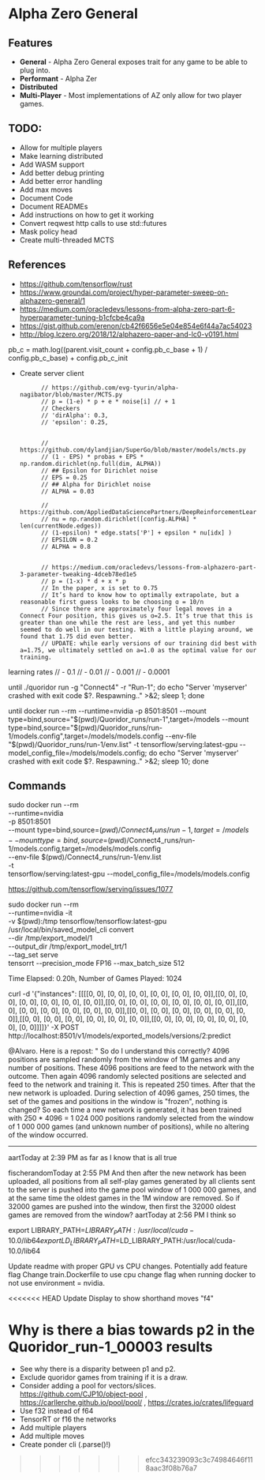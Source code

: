 # Alpha Zero General

## Features
* **General** - Alpha Zero General exposes trait for any game to be able to plug into.
* **Performant** - Alpha Zer
* **Distributed**
* **Multi-Player** - Most implementations of AZ only allow for two player games.

## TODO:
* Allow for multiple players
* Make learning distributed
* Add WASM support
* Add better debug printing
* Add better error handling
* Add max moves
* Document Code
* Document READMEs
* Add instructions on how to get it working
* Convert reqwest http calls to use std::futures
* Mask policy head
* Create multi-threaded MCTS


## References

* https://github.com/tensorflow/rust
* https://www.groundai.com/project/hyper-parameter-sweep-on-alphazero-general/1
* https://medium.com/oracledevs/lessons-from-alpha-zero-part-6-hyperparameter-tuning-b1cfcbe4ca9a
* https://gist.github.com/erenon/cb42f6656e5e04e854e6f44a7ac54023
* http://blog.lczero.org/2018/12/alphazero-paper-and-lc0-v0191.html

pb_c = math.log((parent.visit_count + config.pb_c_base + 1) /
                  config.pb_c_base) + config.pb_c_init


* Create server client
            
            
            // https://github.com/evg-tyurin/alpha-nagibator/blob/master/MCTS.py
            // p = (1-e) * p + e * noise[i] // + 1
            // Checkers
            // 'dirAlpha': 0.3,
            // 'epsilon': 0.25, 


            // https://github.com/dylandjian/SuperGo/blob/master/models/mcts.py
            // (1 - EPS) * probas + EPS * np.random.dirichlet(np.full(dim, ALPHA))
            // ## Epsilon for Dirichlet noise
            // EPS = 0.25
            // ## Alpha for Dirichlet noise
            // ALPHA = 0.03

            // https://github.com/AppliedDataSciencePartners/DeepReinforcementLearning/blob/master/MCTS.py
            // nu = np.random.dirichlet([config.ALPHA] * len(currentNode.edges))
            // (1-epsilon) * edge.stats['P'] + epsilon * nu[idx] )
            // EPSILON = 0.2
            // ALPHA = 0.8


            // https://medium.com/oracledevs/lessons-from-alphazero-part-3-parameter-tweaking-4dceb78ed1e5
            // p = (1-x) * d + x * p
            // In the paper, x is set to 0.75
            // It’s hard to know how to optimally extrapolate, but a reasonable first guess looks to be choosing ɑ = 10/n
            // Since there are approximately four legal moves in a Connect Four position, this gives us ɑ=2.5. It’s true that this is greater than one while the rest are less, and yet this number seemed to do well in our testing. With a little playing around, we found that 1.75 did even better.
            // UPDATE: while early versions of our training did best with a=1.75, we ultimately settled on a=1.0 as the optimal value for our training.

learning rates
// - 0.1
// - 0.01
// - 0.001
// - 0.0001


until ./quoridor run -g "Connect4" -r "Run-1"; do echo "Server 'myserver' crashed with exit code $?.  Respawning.." >&2;     sleep 1; done

until docker run --rm     --runtime=nvidia     -p 8501:8501     --mount type=bind,source="$(pwd)/Quoridor_runs/run-1",target=/models     --mount type=bind,source="$(pwd)/Quoridor_runs/run-1/models.config",target=/models/models.config     --env-file "$(pwd)/Quoridor_runs/run-1/env.list"     -t     tensorflow/serving:latest-gpu --model_config_file=/models/models.config; do echo "Server 'myserver' crashed with exit code $?.  Respawning.." >&2;     sleep 10; done


## Commands

sudo docker run --rm \
    --runtime=nvidia \
    -p 8501:8501 \
    --mount type=bind,source=$(pwd)/Connect4_runs/run-1,target=/models \
    --mount type=bind,source=$(pwd)/Connect4_runs/run-1/models.config,target=/models/models.config \
    --env-file $(pwd)/Connect4_runs/run-1/env.list \
    -t \
    tensorflow/serving:latest-gpu --model_config_file=/models/models.config

https://github.com/tensorflow/serving/issues/1077

sudo docker run --rm \
    --runtime=nvidia -it \
    -v $(pwd):/tmp tensorflow/tensorflow:latest-gpu \
    /usr/local/bin/saved_model_cli convert \
    --dir /tmp/export_model/1 \
    --output_dir /tmp/export_model_trt/1 \
    --tag_set serve \
    tensorrt --precision_mode FP16 --max_batch_size 512

Time Elapsed: 0.20h, Number of Games Played: 1024

curl -d '{"instances": [[[[0, 0], [0, 0], [0, 0], [0, 0], [0, 0], [0, 0]],[[0, 0], [0, 0], [0, 0], [0, 0], [0, 0], [0, 0]],[[0, 0], [0, 0], [0, 0], [0, 0], [0, 0], [0, 0]],[[0, 0], [0, 0], [0, 0], [0, 0], [0, 0], [0, 0]],[[0, 0], [0, 0], [0, 0], [0, 0], [0, 0], [0, 0]],[[0, 0], [0, 0], [0, 0], [0, 0], [0, 0], [0, 0]],[[0, 0], [0, 0], [0, 0], [0, 0], [0, 0], [0, 0]]]]}'     -X POST http://localhost:8501/v1/models/exported_models/versions/2:predict



@Alvaro.  Here is a repost: "
So do I understand this correctly? 4096 positions are sampled randomly from the window of 1M games and any number of positions. These 4096 positions are feed to the network with the outcome. Then again 4096 randomly selected positions are selected and feed to the network and training it. This is repeated 250 times. After that the new network is uploaded.
During selection of 4096 games, 250 times, the set of the games and positions in the window is "frozen", nothing is changed?
So each time a new network is generated, it has been trained with 250 * 4096 = 1 024 000 positions randomly selected from the window of 1 000 000 games (and unknown number of positions), while no altering of the window occurred.


---------------------------
aartToday at 2:39 PM
as far as I know that is all true



fischerandomToday at 2:55 PM
And then after the new network has been uploaded, all positions from all self-play games generated by all clients sent to the server is pushed into the game pool window of 1 000 000 games, and at the same time the oldest games in the 1M window are removed. So if 32000 games are pushed into the window, then first the 32000 oldest games are removed from the window?
aartToday at 2:56 PM
I think so


export LIBRARY_PATH=$LIBRARY_PATH:/usr/local/cuda-10.0/lib64
export LD_LIBRARY_PATH=$LD_LIBRARY_PATH:/usr/local/cuda-10.0/lib64


Update readme with proper GPU vs CPU changes. Potentially add feature flag
Change train.Dockerfile to use cpu
change flag when running docker to not use environment = nvidia.

<<<<<<< HEAD
Update Display to show shorthand moves "f4"

Why is there a bias towards p2 in the Quoridor_run-1_00003 results
=======
* See why there is a disparity between p1 and p2.
* Exclude quoridor games from training if it is a draw.
* Consider adding a pool for vectors/slices. https://github.com/CJP10/object-pool , https://carllerche.github.io/pool/pool/ , https://crates.io/crates/lifeguard
* Use f32 instead of f64
* TensorRT or f16 the networks
* Add multiple players
* Add multiple moves
* Create ponder cli (.parse()!)
>>>>>>> efcc343239093c3c74984646f118aac3f08b76a7
